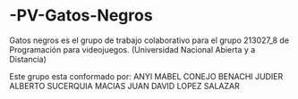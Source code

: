 # -PV-Gatos-Negros
Gatos negros es el grupo de trabajo colaborativo para el grupo 213027_8 de Programación para videojuegos. (Universidad Nacional Abierta y a Distancia)

Este grupo esta conformado por:
ANYI MABEL CONEJO BENACHI
JUDIER ALBERTO SUCERQUIA MACIAS
JUAN DAVID LOPEZ SALAZAR
